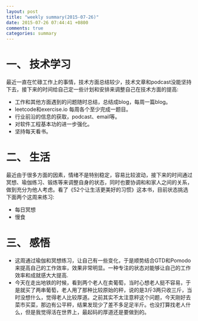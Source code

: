 ```yaml
---
layout: post
title: "weekly summary(2015-07-26)"
date: 2015-07-26 07:44:41 +0800
comments: true
categories: summary
---
```

# 一、 技术学习
最近一直在忙碌工作上的事情，技术方面总结较少，技术文章和podcast没能坚持下去，接下来的时间给自己定一些计划和安排来调整自己在技术方面的提高:  

* 工作和其他方面遇到的问题随时总结，总结成blog，每周一篇blog。
* leetcode和exercise.io 每周各个至少完成一题目。
* 行业前沿的信息的获取，podcast、email等。
* 对软件工程基本功的进一步强化。
* 坚持每天看书。

# 二、 生活
最近由于很多方面的因素，情绪不是特别稳定，容易比较波动，接下来的时间通过冥想、瑜伽练习、锻炼等来调整自身的状态，同时也要协调和和家人之间的关系，做到充分为他人考虑。看了《52个让生活更美好的习惯》这本书，目前状态挑选下面两个这周来练习:  

* 每日冥想
* 慢食

# 三、 感悟  

* 这周通过瑜伽和冥想练习，让自己有一些变化，于是顺势结合GTD和Pomodo来提高自己的工作效率，效果非常明显。一种专注的状态对能够让自己的工作效率和成就感大大提高.
* 今天在走出地铁的时候，看到两个老人在卖葡萄，当时心想老人挺不容易，于是就买了两串葡萄，老人用了那种比较原始的秤，说的是3斤3两只收三斤，当时没想什么，觉得老人比较厚道。之前其实不太注意秤这个问题，今天刚好去菜市买菜，那边有公平秤，结果发现少了差不多足足半斤。也没打算找老人什么，但是我觉得活在世界上，最起码的厚道还是要做到的。
